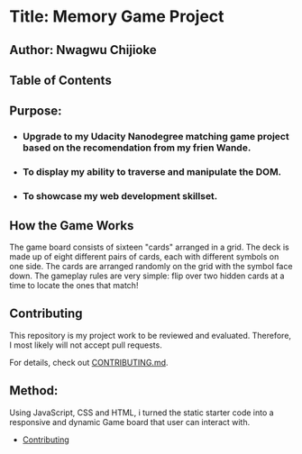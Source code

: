 # Title: Memory Game Project

## Author: Nwagwu Chijioke
## Table of Contents

## Purpose: 
* ### Upgrade to my Udacity Nanodegree matching game project based on the recomendation from my frien Wande.

* ### To display my ability to traverse and manipulate the DOM.

* ### To showcase my web development skillset.




## How the Game Works
 The game board consists of sixteen "cards" arranged in a grid. The deck is made up of eight different pairs of cards, each with different symbols on one side. The cards are arranged randomly on the grid with the symbol face down. The gameplay rules are very simple: flip over two hidden cards at a time to locate the ones that match!

## Contributing

This repository is my project work to be reviewed and evaluated. Therefore, I most likely will not accept pull requests.

For details, check out [CONTRIBUTING.md](CONTRIBUTING.md).


## Method:
Using JavaScript, CSS and HTML, i turned the static starter code into a responsive and dynamic Game board that user can interact with.


* [Contributing](#contributing)

